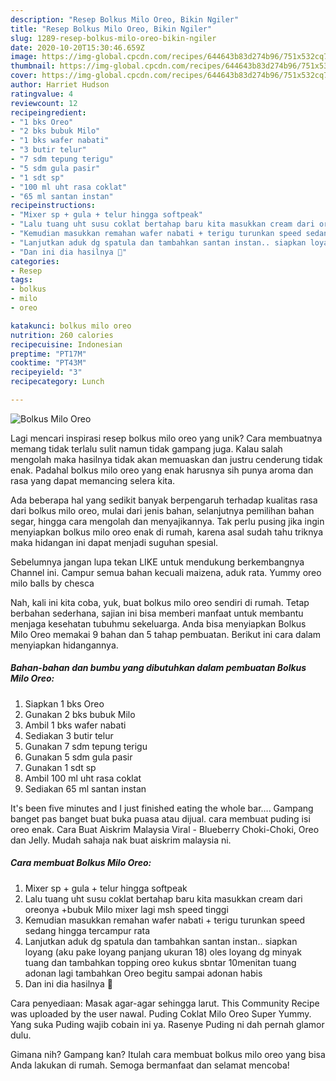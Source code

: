 ```yaml
---
description: "Resep Bolkus Milo Oreo, Bikin Ngiler"
title: "Resep Bolkus Milo Oreo, Bikin Ngiler"
slug: 1289-resep-bolkus-milo-oreo-bikin-ngiler
date: 2020-10-20T15:30:46.659Z
image: https://img-global.cpcdn.com/recipes/644643b83d274b96/751x532cq70/bolkus-milo-oreo-foto-resep-utama.jpg
thumbnail: https://img-global.cpcdn.com/recipes/644643b83d274b96/751x532cq70/bolkus-milo-oreo-foto-resep-utama.jpg
cover: https://img-global.cpcdn.com/recipes/644643b83d274b96/751x532cq70/bolkus-milo-oreo-foto-resep-utama.jpg
author: Harriet Hudson
ratingvalue: 4
reviewcount: 12
recipeingredient:
- "1 bks Oreo"
- "2 bks bubuk Milo"
- "1 bks wafer nabati"
- "3 butir telur"
- "7 sdm tepung terigu"
- "5 sdm gula pasir"
- "1 sdt sp"
- "100 ml uht rasa coklat"
- "65 ml santan instan"
recipeinstructions:
- "Mixer sp + gula + telur hingga softpeak"
- "Lalu tuang uht susu coklat bertahap baru kita masukkan cream dari oreonya +bubuk Milo mixer lagi msh speed tinggi"
- "Kemudian masukkan remahan wafer nabati + terigu turunkan speed sedang hingga tercampur rata"
- "Lanjutkan aduk dg spatula dan tambahkan santan instan.. siapkan loyang (aku pake loyang panjang ukuran 18) oles loyang dg minyak tuang dan tambahkan topping oreo kukus sbntar 10menitan tuang adonan lagi tambahkan Oreo begitu sampai adonan habis"
- "Dan ini dia hasilnya 🤤"
categories:
- Resep
tags:
- bolkus
- milo
- oreo

katakunci: bolkus milo oreo 
nutrition: 260 calories
recipecuisine: Indonesian
preptime: "PT17M"
cooktime: "PT43M"
recipeyield: "3"
recipecategory: Lunch

---
```



![Bolkus Milo Oreo](https://img-global.cpcdn.com/recipes/644643b83d274b96/751x532cq70/bolkus-milo-oreo-foto-resep-utama.jpg)

Lagi mencari inspirasi resep bolkus milo oreo yang unik? Cara membuatnya memang tidak terlalu sulit namun tidak gampang juga. Kalau salah mengolah maka hasilnya tidak akan memuaskan dan justru cenderung tidak enak. Padahal bolkus milo oreo yang enak harusnya sih punya aroma dan rasa yang dapat memancing selera kita.

Ada beberapa hal yang sedikit banyak berpengaruh terhadap kualitas rasa dari bolkus milo oreo, mulai dari jenis bahan, selanjutnya pemilihan bahan segar, hingga cara mengolah dan menyajikannya. Tak perlu pusing jika ingin menyiapkan bolkus milo oreo enak di rumah, karena asal sudah tahu triknya maka hidangan ini dapat menjadi suguhan spesial.

Sebelumnya jangan lupa tekan LIKE untuk mendukung berkembangnya Channel ini. Campur semua bahan kecuali maizena, aduk rata. Yummy oreo milo balls by chesca


Nah, kali ini kita coba, yuk, buat bolkus milo oreo sendiri di rumah. Tetap berbahan sederhana, sajian ini bisa memberi manfaat untuk membantu menjaga kesehatan tubuhmu sekeluarga. Anda bisa menyiapkan Bolkus Milo Oreo memakai 9 bahan dan 5 tahap pembuatan. Berikut ini cara dalam menyiapkan hidangannya.

<!--inarticleads1-->

##### Bahan-bahan dan bumbu yang dibutuhkan dalam pembuatan Bolkus Milo Oreo:

1. Siapkan 1 bks Oreo
1. Gunakan 2 bks bubuk Milo
1. Ambil 1 bks wafer nabati
1. Sediakan 3 butir telur
1. Gunakan 7 sdm tepung terigu
1. Gunakan 5 sdm gula pasir
1. Gunakan 1 sdt sp
1. Ambil 100 ml uht rasa coklat
1. Sediakan 65 ml santan instan


It&#39;s been five minutes and I just finished eating the whole bar…. Gampang banget pas banget buat buka puasa atau dijual. cara membuat puding isi oreo enak. Cara Buat Aiskrim Malaysia Viral - Blueberry Choki-Choki, Oreo dan Jelly. Mudah sahaja nak buat aiskrim malaysia ni. 

<!--inarticleads2-->

##### Cara membuat Bolkus Milo Oreo:

1. Mixer sp + gula + telur hingga softpeak
1. Lalu tuang uht susu coklat bertahap baru kita masukkan cream dari oreonya +bubuk Milo mixer lagi msh speed tinggi
1. Kemudian masukkan remahan wafer nabati + terigu turunkan speed sedang hingga tercampur rata
1. Lanjutkan aduk dg spatula dan tambahkan santan instan.. siapkan loyang (aku pake loyang panjang ukuran 18) oles loyang dg minyak tuang dan tambahkan topping oreo kukus sbntar 10menitan tuang adonan lagi tambahkan Oreo begitu sampai adonan habis
1. Dan ini dia hasilnya 🤤


Cara penyediaan: Masak agar-agar sehingga larut. This Community Recipe was uploaded by the user nawal. Puding Coklat Milo Oreo Super Yummy. Yang suka Puding wajib cobain ini ya. Rasenye Puding ni dah pernah glamor dulu. 

Gimana nih? Gampang kan? Itulah cara membuat bolkus milo oreo yang bisa Anda lakukan di rumah. Semoga bermanfaat dan selamat mencoba!
